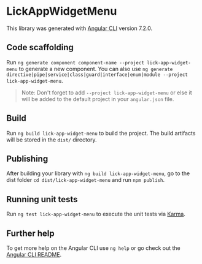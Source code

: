 # LickAppWidgetMenu

This library was generated with [Angular CLI](https://github.com/angular/angular-cli) version 7.2.0.

## Code scaffolding

Run `ng generate component component-name --project lick-app-widget-menu` to generate a new component. You can also use `ng generate directive|pipe|service|class|guard|interface|enum|module --project lick-app-widget-menu`.
> Note: Don't forget to add `--project lick-app-widget-menu` or else it will be added to the default project in your `angular.json` file. 

## Build

Run `ng build lick-app-widget-menu` to build the project. The build artifacts will be stored in the `dist/` directory.

## Publishing

After building your library with `ng build lick-app-widget-menu`, go to the dist folder `cd dist/lick-app-widget-menu` and run `npm publish`.

## Running unit tests

Run `ng test lick-app-widget-menu` to execute the unit tests via [Karma](https://karma-runner.github.io).

## Further help

To get more help on the Angular CLI use `ng help` or go check out the [Angular CLI README](https://github.com/angular/angular-cli/blob/master/README.md).
